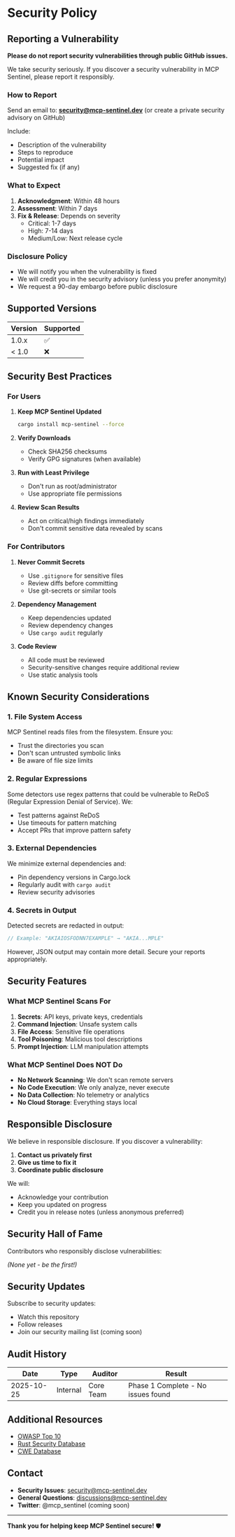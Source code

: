 # Security Policy

## Reporting a Vulnerability

**Please do not report security vulnerabilities through public GitHub issues.**

We take security seriously. If you discover a security vulnerability in MCP Sentinel, please report it responsibly.

### How to Report

Send an email to: **security@mcp-sentinel.dev** (or create a private security advisory on GitHub)

Include:
- Description of the vulnerability
- Steps to reproduce
- Potential impact
- Suggested fix (if any)

### What to Expect

1. **Acknowledgment**: Within 48 hours
2. **Assessment**: Within 7 days
3. **Fix & Release**: Depends on severity
   - Critical: 1-7 days
   - High: 7-14 days
   - Medium/Low: Next release cycle

### Disclosure Policy

- We will notify you when the vulnerability is fixed
- We will credit you in the security advisory (unless you prefer anonymity)
- We request a 90-day embargo before public disclosure

## Supported Versions

| Version | Supported          |
| ------- | ------------------ |
| 1.0.x   | :white_check_mark: |
| < 1.0   | :x:                |

## Security Best Practices

### For Users

1. **Keep MCP Sentinel Updated**
   ```bash
   cargo install mcp-sentinel --force
   ```

2. **Verify Downloads**
   - Check SHA256 checksums
   - Verify GPG signatures (when available)

3. **Run with Least Privilege**
   - Don't run as root/administrator
   - Use appropriate file permissions

4. **Review Scan Results**
   - Act on critical/high findings immediately
   - Don't commit sensitive data revealed by scans

### For Contributors

1. **Never Commit Secrets**
   - Use `.gitignore` for sensitive files
   - Review diffs before committing
   - Use git-secrets or similar tools

2. **Dependency Management**
   - Keep dependencies updated
   - Review dependency changes
   - Use `cargo audit` regularly

3. **Code Review**
   - All code must be reviewed
   - Security-sensitive changes require additional review
   - Use static analysis tools

## Known Security Considerations

### 1. File System Access

MCP Sentinel reads files from the filesystem. Ensure you:
- Trust the directories you scan
- Don't scan untrusted symbolic links
- Be aware of file size limits

### 2. Regular Expressions

Some detectors use regex patterns that could be vulnerable to ReDoS (Regular Expression Denial of Service). We:
- Test patterns against ReDoS
- Use timeouts for pattern matching
- Accept PRs that improve pattern safety

### 3. External Dependencies

We minimize external dependencies and:
- Pin dependency versions in Cargo.lock
- Regularly audit with `cargo audit`
- Review security advisories

### 4. Secrets in Output

Detected secrets are redacted in output:
```rust
// Example: "AKIAIOSFODNN7EXAMPLE" → "AKIA...MPLE"
```

However, JSON output may contain more detail. Secure your reports appropriately.

## Security Features

### What MCP Sentinel Scans For

1. **Secrets**: API keys, private keys, credentials
2. **Command Injection**: Unsafe system calls
3. **File Access**: Sensitive file operations
4. **Tool Poisoning**: Malicious tool descriptions
5. **Prompt Injection**: LLM manipulation attempts

### What MCP Sentinel Does NOT Do

- **No Network Scanning**: We don't scan remote servers
- **No Code Execution**: We only analyze, never execute
- **No Data Collection**: No telemetry or analytics
- **No Cloud Storage**: Everything stays local

## Responsible Disclosure

We believe in responsible disclosure. If you discover a vulnerability:

1. **Contact us privately first**
2. **Give us time to fix it**
3. **Coordinate public disclosure**

We will:
- Acknowledge your contribution
- Keep you updated on progress
- Credit you in release notes (unless anonymous preferred)

## Security Hall of Fame

Contributors who responsibly disclose vulnerabilities:

*(None yet - be the first!)*

## Security Updates

Subscribe to security updates:
- Watch this repository
- Follow releases
- Join our security mailing list (coming soon)

## Audit History

| Date | Type | Auditor | Result |
|------|------|---------|--------|
| 2025-10-25 | Internal | Core Team | Phase 1 Complete - No issues found |

## Additional Resources

- [OWASP Top 10](https://owasp.org/www-project-top-ten/)
- [Rust Security Database](https://rustsec.org/)
- [CWE Database](https://cwe.mitre.org/)

## Contact

- **Security Issues**: security@mcp-sentinel.dev
- **General Questions**: discussions@mcp-sentinel.dev
- **Twitter**: @mcp_sentinel (coming soon)

---

**Thank you for helping keep MCP Sentinel secure!** 🛡️
